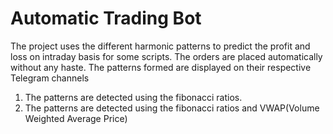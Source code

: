 # Automatic Trading Bot

The project uses the different harmonic patterns to predict the profit and loss on intraday basis for some scripts.
The orders are placed automatically without any haste.
The patterns formed are displayed on their respective Telegram channels

1. The patterns are detected using the fibonacci ratios. 
2. The patterns are detected using the fibonacci ratios and VWAP(Volume Weighted Average Price)
